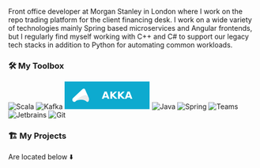 
<!--<img width='100%' src='images/banner.jpg' >-->

Front office developer at Morgan Stanley in London where I work on the repo trading platform for the client financing desk. I work on a wide variety of technologies mainly Spring based microservices and Angular frontends, but I regularly find myself working with C++ and C# to support our legacy tech stacks in addition to Python for automating common workloads.

### 🛠️ My Toolbox

![Scala](https://img.shields.io/badge/Scala-DC322F?style=for-the-badge&logo=scala&logoColor=white) ![Kafka](https://img.shields.io/badge/Kafka-363D3F?style=for-the-badge&logo=apache-kafka&logoColor=white) ![Akka](images/akka.svg) ![Java](https://img.shields.io/badge/Java-ED8B00?style=for-the-badge&logo=java&logoColor=white) ![Spring](https://img.shields.io/badge/Spring-6DB33F?style=for-the-badge&logo=spring&logoColor=white) ![Teams](https://img.shields.io/badge/Teams-434672?style=for-the-badge&logo=microsoft-teams&logoColor=white) ![Jetbrains](https://img.shields.io/badge/JetBrains-3c4043.svg?style=for-the-badge&logo=Jetbrains&logoColor=white) ![Git](https://img.shields.io/badge/Git-F05032?style=for-the-badge&logo=git&logoColor=white)
### 🏗️ My Projects

Are located below ⬇️

